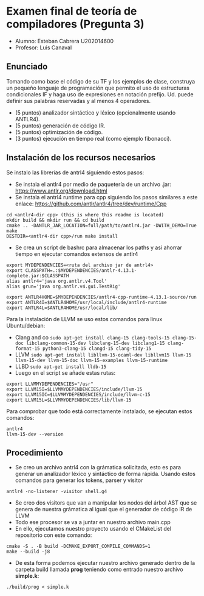 # Examen final de teoría de compiladores (Pregunta 3) 
* Alumno: Esteban Cabrera U202014600
* Profesor: Luis Canaval
## Enunciado
Tomando como base el código de su TF y los ejemplos de clase, construya un pequeño lenguaje de programación que permito el uso de estructuras condicionales IF y haga uso de expresiones en notación prefijo. Ud. puede definir sus palabras reservadas y al menos 4 operadores.
* (5 puntos) analizador sintáctico y léxico (opcionalmente usando ANTLR4).
* (5 puntos) generación de código IR.
* (5 puntos) optimización de código.
* (3 puntos) ejecución en tiempo real (como ejemplo fibonacci). 

## Instalación de los recursos necesarios
Se instalo las librerías de antrl4 siguiendo estos pasos:
* Se instala el antlr4 por medio de paquetería de un archivo .jar: https://www.antlr.org/download.html
* Se instala el antrl4 runtime para cpp siguiendo los pasos similares a este enlace: https://github.com/antlr/antlr4/tree/dev/runtime/Cpp
```
cd <antlr4-dir cpp> (this is where this readme is located)
mkdir build && mkdir run && cd build
cmake .. -DANTLR_JAR_LOCATION=full/path/to/antlr4.jar -DWITH_DEMO=True
make
DESTDIR=<antlr4-dir cpp>/run make install
```
* Se crea un script de bashrc para almacenar los paths y así ahorrar tiempo en ejecutar comandos extensos de antlr4
```
export MYDEPENDENCIES=<ruta del archivo jar de antrl4>
export CLASSPATH=.:$MYDEPENDENCIES/antlr-4.13.1-complete.jar:$CLASSPATH
alias antlr4='java org.antlr.v4.Tool'
alias grun='java org.antlr.v4.gui.TestRig'

export ANTLR4HOME=$MYDEPENDENCIES/antlr4-cpp-runtime-4.13.1-source/run
export ANTLR4I=$ANTLR4HOME/usr/local/include/antlr4-runtime
export ANTLR4L=$ANTLR4HOME/usr/local/lib/
```
Para la instalación de LLVM se uso estos comandos para linux Ubuntu/debian:
* Clang and co
`sudo apt-get install clang-15 clang-tools-15 clang-15-doc libclang-common-15-dev libclang-15-dev libclang1-15 clang-format-15 python3-clang-15 clangd-15 clang-tidy-15`
* LLVM
`sudo apt-get install libllvm-15-ocaml-dev libllvm15 llvm-15 llvm-15-dev llvm-15-doc llvm-15-examples llvm-15-runtime`
* LLBD
`sudo apt-get install lldb-15`
* Luego en el script se añade estas rutas:
```
export LLVMMYDEPENDENCIES="/usr"
export LLVM15I=$LLVMMYDEPENDENCIES/include/llvm-15
export LLVM15IC=$LLVMMYDEPENDENCIES/include/llvm-c-15
export LLVM15L=$LLVMMYDEPENDENCIES/lib/llvm-15
```
Para comprobar que todo está correctamente instalado, se ejecutan estos comandos:
```
antlr4
llvm-15-dev --version
```

## Procedimiento
* Se creo un archivo antrl4 con la grámatica solicitada, esto es para generar un analizador léxico y sintáctico de forma rápida. Usando estos comandos para generar los tokens, parser y visitor
```
antlr4 -no-listener -visitor shell.g4
```
* Se creo dos visitors que van a manipular los nodos del árbol AST que se genera de nuestra grámatica al igual que el generador de código IR de LLVM
* Todo ese procesor se va a juntar en nuestro archivo main.cpp
* En ello, ejecutamos nuestro proyecto usando el CMakeList del repositorio con este comando:
```
cmake -S . -B build -DCMAKE_EXPORT_COMPILE_COMMANDS=1
make --build -j8
```
* De esta forma podemos ejecutar nuestro archivo generado dentro de la carpeta build llamada **prog** teniendo como entrado nuestro archivo **simple.k**:
```
./build/prog < simple.k
```   

  
  
